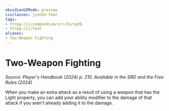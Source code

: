 ```yaml
---
obsidianUIMode: preview
cssclasses: json5e-feat
tags:
- ttrpg-cli/compendium/src/5e/xphb
- ttrpg-cli/feat
aliases:
- Two-Weapon Fighting
---
```

# Two-Weapon Fighting
*Source: Player's Handbook (2024) p. 210. Available in the <span title='Systems Reference Document (5.2)'>SRD</span> and the Free Rules (2024)*  

When you make an extra attack as a result of using a weapon that has the Light property, you can add your ability modifier to the damage of that attack if you aren't already adding it to the damage.